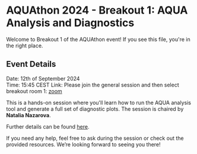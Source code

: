# AQUAthon 2024 - Breakout 1: AQUA Analysis and Diagnostics

Welcome to Breakout 1 of the AQUAthon event! If you see this file, you're in the right place.

## Event Details

Date: 12th of September 2024  
Time: 15:45 CEST
Link: Please join the general session and then select breakout room 1: [zoom](https://didattica.polito.it/pls/portal30/sviluppo.bbb_corsi.waitRoom?id=59903&p_tipo=DOCENTE)

This is a hands-on session where you'll learn how to run the AQUA analysis tool and generate a full set of diagnostic plots. The session is chaired by **Natalia Nazarova**.

Further details can be found [here](https://github.com/DestinE-Climate-DT/AQUA/blob/aquathon/aquathon/breakout_1/breakout_plan.md).

If you need any help, feel free to ask during the session or check out the provided resources. We’re looking forward to seeing you there!

